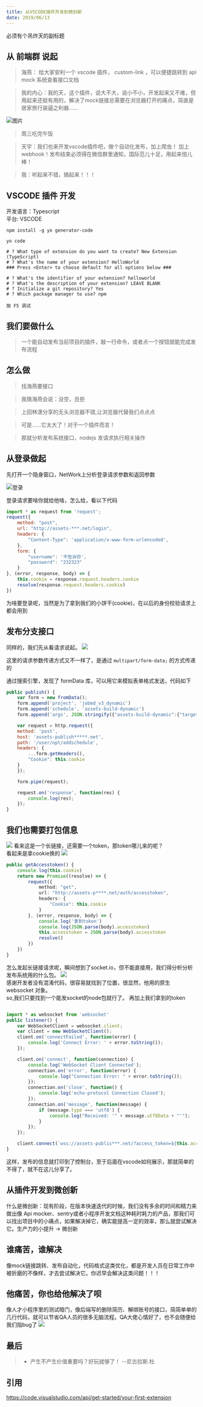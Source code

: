 ```yaml
---
title: 从VSCODE插件开发到微创新
date: 2019/06/13
---
```

必须有个吊炸天的副标题

## 从 前端群 说起 

> 海燕： 给大家安利一个 vscode 插件， custom-link ，可以便捷跳转到 api mock 系统查看接口文档  

> 我的内心：我的天，这个插件，说大不大，说小不小，开发起来又不难，但用起来还挺有用的，解决了mock链接总需要在浏览器打开的痛点，简直是居家旅行装逼之利器......

![图片](https://timgsa.baidu.com/timg?image&quality=80&size=b9999_10000&sec=1560493058164&di=1afd80abd421d445b3317b195c1103c5&imgtype=0&src=http%3A%2F%2Fpic.51yuansu.com%2Fpic3%2Fcover%2F02%2F40%2F85%2F59c2f60bb97c7_610.jpg)

>周三吃完午饭

>天宇：我们也来开发vscode插件吧，做个自动化发布，加上爬虫！ 加上webhook！发布结束必须得在微信群里通知，国际范儿十足，用起来倍儿棒！

>我：听起来不错，搞起来！！！  

## VSCODE 插件 开发  


开发语言：Typescript  
平台: VSCODE  

`npm install -g yo generator-code`  

```
yo code

# ? What type of extension do you want to create? New Extension (TypeScript)
# ? What's the name of your extension? HelloWorld
### Press <Enter> to choose default for all options below ###

# ? What's the identifier of your extension? helloworld
# ? What's the description of your extension? LEAVE BLANK
# ? Initialize a git repository? Yes
# ? Which package manager to use? npm
```
`按 F5 调试`

## 我们要做什么

> 一个能自动发布当前项目的插件，敲一行命令，或者点一个按钮就能完成发布流程

## 怎么做  

>找海燕要接口

>我猜海燕会说：没空，丑拒  

>上回林潇分享的无头浏览器不错,让浏览器代替我们点点点

>可是......它太大了！对于一个插件而言！

>那就分析发布系统接口，nodejs 发请求执行相关操作  

## 从登录做起
先打开一个隐身窗口，NetWork上分析登录请求参数和返回参数  

![登录](https://img1.dxycdn.com/2019/0805/080/3360768203579680112-2.png)  

登录请求要啥你就给他啥，怎么给，看以下代码  
```javascript
import * as request from 'request';
request({
    method: "post",
    url: "http://assets-***.net/login",
    headers: {
        "Content-Type": 'application/x-www-form-urlencoded',
    },
    form: {
        "username": '不告诉你',
        "password": "232323"
    }
}, (error, response, body) => {
    this.cookie = response.request.headers.cookie
    resolve(response.request.headers.cookie)
})
```  
为啥要登录呢，当然是为了拿到我们的小饼干(cookie)，在以后的身份校验请求上都会用到

## 发布分支接口  
同样的，我们先从看请求说起。
![](https://img1.dxycdn.com/2019/0614/866/3351128918282498103-2.png)
 

这里的请求参数传递方式又不一样了，是通过 `multipart/form-data;` 的方式传递的 

通过搜索引擎，发现了 formData 库，可以用它来模拟表单格式发送，代码如下
``` javascript
public publish() {
    var form = new fromData();
    form.append('project', 'jobmd_v3_dynamic')
    form.append('schedule', 'assets-build-dynamic')
    form.append('args', JSON.stringify({"assets-build-dynamic":{"target":"master"},"git-send_type":"branch"}))

    var request = http.request({
    method: 'post',
    host: 'assets-publish*****.net',
    path: '/user/opt/addschedule',
    headers: {
        ...form.getHeaders(),
        "Cookie": this.cookie
    }
    });

    form.pipe(request);

    request.on('response', function(res) {
        console.log(res);
    });
}
```  
## 我们也需要打包信息  

![](https://img1.dxycdn.com/2019/0614/229/3351110001099358346-2.png)
看来这是一个长链接，还需要一个token，那token哪儿来的呢？  
看起来是拿cookie换的
![](https://img1.dxycdn.com/2019/0614/698/3351110479988218385-2.png)  
``` typescript
public getAccesstoken() {
    console.log(this.cookie)
    return new Promise((resolve) => {
        request({
            method: "get",
            url: "http://assets-p****.net/auth/accesstoken",
            headers: {
                "Cookie": this.cookie
            }
        }, (error, response, body) => {
            console.log('拿到token')
            console.log(JSON.parse(body).accesstoken)
            this.accesstoken = JSON.parse(body).accesstoken
            resolve()
        })
    })
}
```  
怎么发起长链接请求呢，瞬间想到了socket.io，但不能直接用，我们得分析分析发布系统用的什么包。
![](https://img1.dxycdn.com/2019/0614/235/3351111087726099297-2.png)  
感谢开发者没有混淆代码，很容易就找到了位置，很显然，他用的原生 websocket 对象。  
so,我们只要找到一个能发socket的node包就行了。 再加上我们拿到的token
```typescript

import * as websocket from 'websocket'
public listener() {
    var WebSocketClient = websocket.client;
    var client = new WebSocketClient();
    client.on('connectFailed', function(error) {
        console.log('Connect Error: ' + error.toString());
    });

    client.on('connect', function(connection) {
        console.log('WebSocket Client Connected');
        connection.on('error', function(error) {
            console.log("Connection Error: " + error.toString());
        });
        connection.on('close', function() {
            console.log('echo-protocol Connection Closed');
        });
        connection.on('message', function(message) {
            if (message.type === 'utf8') {
                console.log("Received: '" + message.utf8Data + "'");
            }
        });
    });

    client.connect(`wss://assets-publis***.net/?access_token=${this.accesstoken}`, 'echo-protocol');
}
```  
这样，发布的信息就打印到了控制台，至于后面在vscode如何展示，那就简单的不得了，就不在这儿分享了。  

## 从插件开发到微创新

什么是微创新：现有阶段，在版本快速迭代的时候，我们没有多余的时间和精力来做出像 Api mocker、sentry或者小程序开发文档这种耗时耗力的产品，那我们可以找出项目中的小痛点，如果解决掉它，确实能提高一定的效率，那么就尝试解决它。生产力的小提升 -> 微创新

## 谁痛苦，谁解决  
像mock链接跳转、发布自动化，代码格式这类优化，都是开发人员在日常工作中被折磨的不像样，才去尝试解决它。你迟早会解决这类问题！！！  

## 他痛苦，你也给他解决了呗  

像人才小程序里的测试暗门，像后端写的删除简历、解绑账号的接口，简简单单的几行代码，就可以节省QA人员的很多无脑流程。QA大佬心情好了，也不会随便给我们指bug了
![](https://timgsa.baidu.com/timg?image&quality=80&size=b9999_10000&sec=1560450371376&di=8faced84043f792ffd341dee4dbe38ba&imgtype=0&src=http%3A%2F%2Fi0.hdslb.com%2Fbfs%2Farticle%2Ff456f6abf04432666eccb1456ea64cc5c090161d.gif)
## 最后
>* 产生不产生价值重要吗？好玩就够了！   --尼古拉斯.杜 
## 引用
https://code.visualstudio.com/api/get-started/your-first-extension